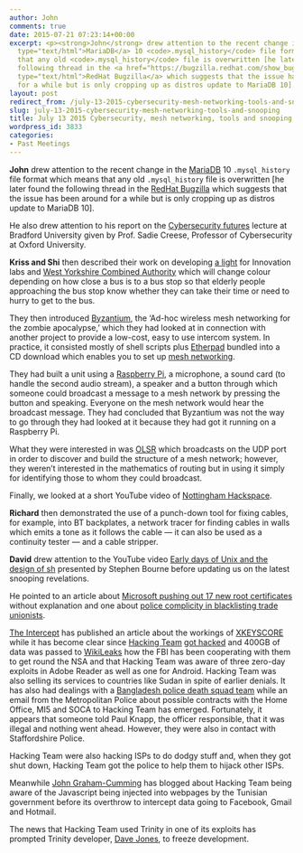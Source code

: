 ```yaml
---
author: John
comments: true
date: 2015-07-21 07:23:14+00:00
excerpt: <p><strong>John</strong> drew attention to the recent change in the <a href="https://mariadb.org/"
  type="text/html">MariaDB</a> 10 <code>.mysql_history</code> file format which means
  that any old <code>.mysql_history</code> file is overwritten [he later found the
  following thread in the <a href="https://bugzilla.redhat.com/show_bug.cgi?id=1180403"
  type="text/html">RedHat Bugzilla</a> which suggests that the issue has been around
  for a while but is only cropping up as distros update to MariaDB 10].</p>
layout: post
redirect_from: /july-13-2015-cybersecurity-mesh-networking-tools-and-snooping
slug: july-13-2015-cybersecurity-mesh-networking-tools-and-snooping
title: July 13 2015 Cybersecurity, mesh networking, tools and snooping
wordpress_id: 3833
categories:
- Past Meetings
---
```


**John** drew attention to the recent change in the [MariaDB](https://mariadb.org/) 10 `.mysql_history` file format which means that any old `.mysql_history` file is overwritten [he later found the following thread in the [RedHat Bugzilla](https://bugzilla.redhat.com/show_bug.cgi?id=1180403) which suggests that the issue has been around for a while but is only cropping up as distros update to MariaDB 10].




He also drew attention to his report on the [Cybersecurity futures](http://bradlug.co.uk/blog/2015/07/12/cybersecurity-futures) lecture at Bradford University given by Prof. Sadie Creese, Professor of Cybersecurity at Oxford University.




**Kriss and Shi** then described their work on developing [a light](http://xixs.bitbucket.org/hack/index.html) for Innovation labs and [West Yorkshire Combined Authority](http://www.westyorks-ca.gov.uk/) which will change colour depending on how close a bus is to a bus stop so that elderly people approaching the bus stop know whether they can take their time or need to hurry to get to the bus.




They then introduced [Byzantium](http://project-byzantium.org/), the ‘Ad-hoc wireless mesh networking for the zombie apocalypse,’ which they had looked at in connection with another project to provide a low-cost, easy to use intercom system. In practice, it consisted mostly of shell scripts plus [Etherpad](http://etherpad.org/) bundled into a CD download which enables you to set up [mesh networking](https://en.wikipedia.org/wiki/Mesh_networking).




They had built a unit using a [Raspberry Pi](https://www.raspberrypi.org/), a microphone, a sound card (to handle the second audio stream), a speaker and a button through which someone could broadcast a message to a mesh network by pressing the button and speaking. Everyone on the mesh network would hear the broadcast message. They had concluded that Byzantium was not the way to go through they had looked at it because they had got it running on a Raspberry Pi.




What they were interested in was [OLSR](http://www.olsr.org/mediawiki/index.php/Main_Page) which broadcasts on the UDP port in order to discover and build the structure of a mesh network; however, they weren’t interested in the mathematics of routing but in using it simply for identifying those to whom they could broadcast.




Finally, we looked at a short YouTube video of [Nottingham Hackspace](https://www.youtube.com/watch?v=TrX7EQfvutA).




**Richard** then demonstrated the use of a punch-down tool for fixing cables, for example, into BT backplates, a network tracer for finding cables in walls which emits a tone as it follows the cable — it can also be used as a continuity tester — and a cable stripper.




**David** drew attention to the YouTube video [Early days of Unix and the design of sh](https://www.youtube.com/watch?v=2kEJoWfobpA) presented by Stephen Bourne before updating us on the latest snooping revelations.




He pointed to an article about [Microsoft pushing out 17 new root certificates](http://www.infoworld.com/article/2941594/security/microsoft-quietly-pushes-17-new-trusted-root-certificates-to-all-windows-systems.html) without explanation and one about [police complicity in blacklisting trade unionists](http://www.theguardian.com/uk-news/undercover-with-paul-lewis-and-rob-evans/2015/jun/16/evidence-of-police-complicity-in-blacklisting-of-trade-unionists-stretches-back-decades).




[The Intercept](https://firstlook.org/theintercept/2015/07/02/look-under-hood-xkeyscore/) has published an article about the workings of [XKEYSCORE](https://en.wikipedia.org/wiki/XKEYSCORE) while it has become clear since [Hacking Team](http://www.hackingteam.it/) [got hacked](https://en.wikipedia.org/wiki/Hacking_Team) and 400GB of data was passed to [WikiLeaks](https://wikileaks.org/hackingteam/emails) how the FBI has been cooperating with them to get round the NSA and that Hacking Team was aware of three zero-day exploits in Adobe Reader as well as one for Android. Hacking Team was also selling its services to countries like Sudan in spite of earlier denials. It has also had dealings with a [Bangladesh police death squad team](http://www.rt.com/news/272626-hacking-team-bangladesh-uk/) while an email from the Metropolitan Police about possible contracts with the Home Office, MI5 and SOCA to Hacking Team has emerged. Fortunately, it appears that someone told Paul Knapp, the officer responsible, that it was illegal and nothing went ahead. However, they were also in contact with Staffordshire Police.




Hacking Team were also hacking ISPs to do dodgy stuff and, when they got shut down, Hacking Team got the police to help them to hijack other ISPs.




Meanwhile [John Graham-Cumming](http://blog.jgc.org/) has blogged about Hacking Team being aware of the Javascript being injected into webpages by the Tunisian government before its overthrow to intercept data going to Facebook, Gmail and Hotmail.




The news that Hacking Team used Trinity in one of its exploits has prompted Trinity developer, [Dave Jones](http://codemonkey.org.uk/2015/07/12/future-trinity/), to freeze development.
